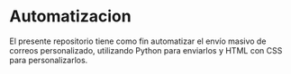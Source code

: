 # Automatizacion
El presente repositorio tiene como fin automatizar el envío masivo de correos personalizado, utilizando Python para enviarlos y HTML con CSS para personalizarlos.
